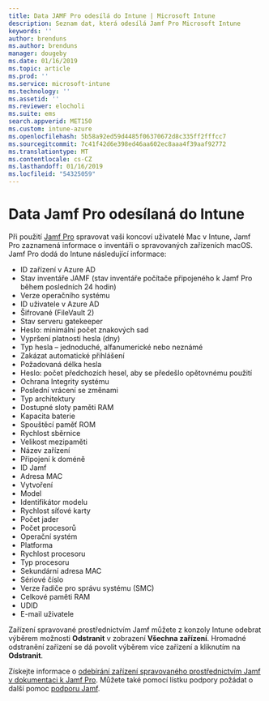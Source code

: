 ```yaml
---
title: Data JAMF Pro odesílá do Intune | Microsoft Intune
description: Seznam dat, která odesílá Jamf Pro Microsoft Intune
keywords: ''
author: brenduns
ms.author: brenduns
manager: dougeby
ms.date: 01/16/2019
ms.topic: article
ms.prod: ''
ms.service: microsoft-intune
ms.technology: ''
ms.assetid: ''
ms.reviewer: elocholi
ms.suite: ems
search.appverid: MET150
ms.custom: intune-azure
ms.openlocfilehash: 5b58a92ed59d4485f06370672d8c335ff2fffcc7
ms.sourcegitcommit: 7c41f42d6e398ed46aa602ec8aaa4f39aaf92772
ms.translationtype: MT
ms.contentlocale: cs-CZ
ms.lasthandoff: 01/16/2019
ms.locfileid: "54325059"
---
```

# <a name="data-jamf-pro-sends-to-intune"></a>Data Jamf Pro odesílaná do Intune

Při použití [Jamf Pro](https://www.jamf.com) spravovat vaši koncoví uživatelé Mac v Intune, Jamf Pro zaznamená informace o inventáři o spravovaných zařízeních macOS. Jamf Pro dodá do Intune následující informace:

* ID zařízení v Azure AD
* Stav inventáře JAMF (stav inventáře počítače připojeného k Jamf Pro během posledních 24 hodin)
* Verze operačního systému
* ID uživatele v Azure AD
* Šifrované (FileVault 2)
* Stav serveru gatekeeper
* Heslo: minimální počet znakových sad
* Vypršení platnosti hesla (dny)
* Typ hesla – jednoduché, alfanumerické nebo neznámé
* Zakázat automatické přihlášení
* Požadovaná délka hesla
* Heslo: počet předchozích hesel, aby se předešlo opětovnému použití
* Ochrana Integrity systému
* Poslední vrácení se změnami
* Typ architektury
* Dostupné sloty paměti RAM
* Kapacita baterie
* Spouštěcí paměť ROM
* Rychlost sběrnice
* Velikost mezipaměti
* Název zařízení
* Připojení k doméně
* ID Jamf
* Adresa MAC
* Vytvoření
* Model
* Identifikátor modelu
* Rychlost síťové karty
* Počet jader
* Počet procesorů
* Operační systém
* Platforma
* Rychlost procesoru
* Typ procesoru
* Sekundární adresa MAC
* Sériové číslo
* Verze řadiče pro správu systému (SMC)
* Celkové paměti RAM
* UDID
* E-mail uživatele


Zařízení spravované prostřednictvím Jamf můžete z konzoly Intune odebrat výběrem možnosti **Odstranit** v zobrazení **Všechna zařízení**. Hromadné odstranění zařízení se dá povolit výběrem více zařízení a kliknutím na **Odstranit**.

Získejte informace o [odebírání zařízení spravovaného prostřednictvím Jamf v dokumentaci k Jamf Pro](https://www.jamf.com/jamf-nation/articles/80/unmanaging-computers-while-preserving-their-inventory-information). Můžete také pomocí lístku podpory požádat o další pomoc [podporu Jamf](https://www.jamf.com/support/). 


